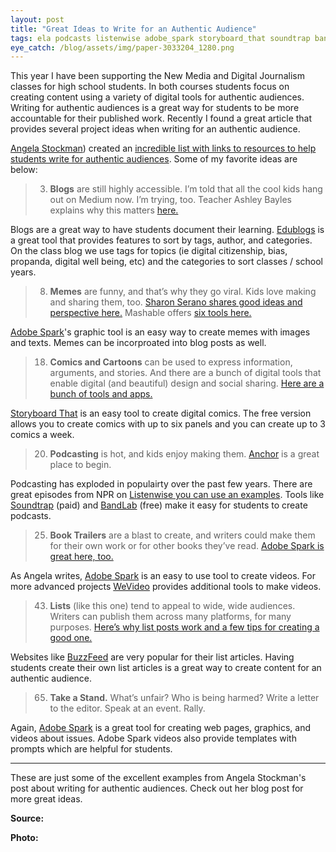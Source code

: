 ```yaml
---
layout: post
title: "Great Ideas to Write for an Authentic Audience"
tags: ela podcasts listenwise adobe_spark storyboard_that soundtrap band_lab we_video
eye_catch: /blog/assets/img/paper-3033204_1280.png
---
```


This year I have been supporting the New Media and Digital Journalism classes for high school students.  In both courses students focus on creating content using a variety of digital tools for authentic audiences.  Writing for authentic audiences is a great way for students to be more accountable for their published work.  Recently I found a great article that provides several project ideas when writing for an authentic audience. 

<!--more-->

[Angela Stockman](https://twitter.com/AngelaStockman)) created an [incredible list with links to resources to help students write for authentic audiences](http://www.angelastockman.com/blog/2019/09/28/101-ways-young-writers-might-publish-for-an-authentic-audience/).  Some of my favorite ideas are below:

> 3. **Blogs** are still highly accessible. I’m told that all the cool kids hang out on Medium now. I’m trying, too. Teacher Ashley Bayles explains why this matters [here.](https://medium.com/synapse/why-i-want-my-students-to-write-on-medium-110ce0fc5a1d)

Blogs are a great way to have students document their learning.  [Edublogs](https://edublogs.org/) is a great tool that provides features to sort by tags, author, and categories.  On the class blog we use tags for topics (ie digital citizenship, bias, propanda, digital well being, etc) and the categories to sort classes / school years.

> 8. **Memes** are funny, and that’s why they go viral. Kids love making and sharing them, too. [Sharon Serano shares good ideas and perspective here.](https://www.iste.org/explore/In-the-classroom/5-ways-to-use-memes-with-students) Mashable offers [six tools here.](https://mashable.com/2013/09/25/making-memes/)

[Adobe Spark](https://spark.adobe.com/)'s graphic tool is an easy way to create memes with images and texts.  Memes can be incorproated into blog posts as well.

> 18. **Comics and Cartoons** can be used to express information, arguments, and stories. And there are a bunch of digital tools that enable digital (and beautiful) design and social sharing. [Here are a bunch of tools and apps.](https://www.techlearning.com/tl-advisor-blog/11-comic-creation-web-tools-and-apps)

[Storyboard That](https://www.storyboardthat.com/) is an easy tool to create digital comics.  The free version allows you to create comics with up to six panels and you can create up to 3 comics a week.

> 20. **Podcasting** is hot, and kids enjoy making them. [Anchor](https://anchor.fm/) is a great place to begin.

Podcasting has exploded in populairty over the past few years.  There are great episodes from NPR on [Listenwise you can use an examples](https://www.eddiecmurray.com/blog/2018/12/14/listenwise_curates_educational_podcasts_for_teachers/).  Tools like [Soundtrap](https://www.soundtrap.com/) (paid) and [BandLab](https://www.bandlab.com/) (free) make it easy for students to create podcasts.

> 25. **Book Trailers** are a blast to create, and writers could make them for their own work or for other books they’ve read. [Adobe Spark is great here, too.](https://spark.adobe.com/)

As Angela writes, [Adobe Spark](https://spark.adobe.com/) is an easy to use tool to create videos.  For more advanced projects [WeVideo](https://www.wevideo.com/) provides additional tools to make videos.

> 43. **Lists** (like this one) tend to appeal to wide, wide audiences. Writers can publish them across many platforms, for many purposes. [Here’s why list posts work and a few tips for creating a good one.](https://smartblogger.com/traffic-hack/)

Websites like [BuzzFeed](https://www.buzzfeed.com/) are very popular for their list articles.  Having students create their own list articles is a great way to create content for an authentic audience.

> 65. **Take a Stand.** What’s unfair? Who is being harmed? Write a letter to the editor. Speak at an event. Rally.

Again, [Adobe Spark](https://spark.adobe.com/) is a great tool for creating web pages, graphics, and videos about issues.  Adobe Spark videos also provide templates with prompts which are helpful for students.

------

These are just some of the excellent examples from Angela Stockman's post about writing for authentic audiences.  Check out her blog post for more great ideas.

**Source:**

**Photo:** 